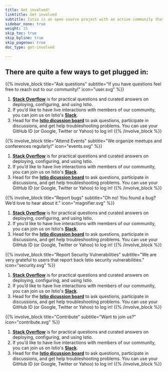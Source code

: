 ```yaml
---
title: Get involved!
linktitle: Get involved
subtitle: Istio is an open source project with an active community that supports its use and on-going development. We’d love for you to join us and get involved!
sidebar_none: true
weight: 15
skip_toc: true
skip_byline: true
skip_pagenav: true
doc_type: get-involved

---
```

## There are quite a few ways to get plugged in:

{{% involve_block title="Ask questions" subtitle="If you have questions feel free to reach out to our community!" icon="user.svg" %}}
1. [**Stack Overflow**](https://stackoverflow.com/questions/tagged/istio) is for practical questions and curated answers on deploying, configuring, and using Istio.
2. If you’d like to have live interactions with members of our community, you can join us on Istio's [**Slack**](https://istio.slack.com/).
3. Head for the [**Istio dicussion board**](https://discuss.istio.io/latest) to ask questions, participate in discussions, and get help troubleshooting problems. You can use your GitHub ID (or Google, Twitter or Yahoo) to log in!
{{% /involve_block %}}


{{% involve_block title="Attend Events" subtitle="We organize meetups and conferences regularly!" icon="events.svg" %}}
1. [**Stack Overflow**](https://stackoverflow.com/questions/tagged/istio) is for practical questions and curated answers on deploying, configuring, and using Istio.
2. If you’d like to have live interactions with members of our community, you can join us on Istio's [**Slack**](https://istio.slack.com/).
3. Head for the [**Istio dicussion board**](https://discuss.istio.io/latest) to ask questions, participate in discussions, and get help troubleshooting problems. You can use your GitHub ID (or Google, Twitter or Yahoo) to log in!
{{% /involve_block %}}

{{% involve_block title="Report bugs" subtitle="Oh no! You found a bug? We’d love to hear about it." icon="magnifier.svg" %}}
1. [**Stack Overflow**](https://stackoverflow.com/questions/tagged/istio) is for practical questions and curated answers on deploying, configuring, and using Istio.
2. If you’d like to have live interactions with members of our community, you can join us on Istio's [**Slack**](https://istio.slack.com/).
3. Head for the [**Istio dicussion board**](https://discuss.istio.io/latest) to ask questions, participate in discussions, and get help troubleshooting problems. You can use your GitHub ID (or Google, Twitter or Yahoo) to log in!
{{% /involve_block %}}

{{% involve_block title="Report Security Vulnerabilities" subtitle="We are very grateful to users that report back Istio security vulnerabilities." icon="security.svg" %}}
1. [**Stack Overflow**](https://stackoverflow.com/questions/tagged/istio) is for practical questions and curated answers on deploying, configuring, and using Istio.
2. If you’d like to have live interactions with members of our community, you can join us on Istio's [**Slack**](https://istio.slack.com/).
3. Head for the [**Istio dicussion board**](https://discuss.istio.io/latest) to ask questions, participate in discussions, and get help troubleshooting problems. You can use your GitHub ID (or Google, Twitter or Yahoo) to log in!
{{% /involve_block %}}

{{% involve_block title="Contribute" subtitle="Want to join us?" icon="contribute.svg" %}}
1. [**Stack Overflow**](https://stackoverflow.com/questions/tagged/istio) is for practical questions and curated answers on deploying, configuring, and using Istio.
2. If you’d like to have live interactions with members of our community, you can join us on Istio's [**Slack**](https://istio.slack.com/).
3. Head for the [**Istio dicussion board**](https://discuss.istio.io/latest) to ask questions, participate in discussions, and get help troubleshooting problems. You can use your GitHub ID (or Google, Twitter or Yahoo) to log in!
{{% /involve_block %}}
